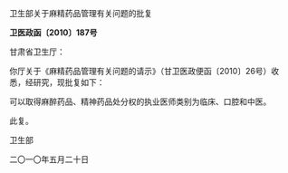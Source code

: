 卫生部关于麻精药品管理有关问题的批复

**卫医政函〔2010〕187号**

甘肃省卫生厅：

你厅关于《麻精药品管理有关问题的请示》（甘卫医政便函〔2010〕26号）收悉，经研究，现批复如下：

可以取得麻醉药品、精神药品处分权的执业医师类别为临床、口腔和中医。

此复。

卫生部

二〇一〇年五月二十日
